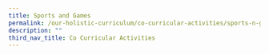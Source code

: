 ```yaml
---
title: Sports and Games
permalink: /our-holistic-curriculum/co-curricular-activities/sports-n-games/basketball
description: ""
third_nav_title: Co Curricular Activities
---
```

